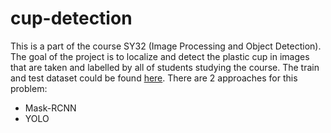 # cup-detection

This is a part of the course SY32 (Image Processing and Object Detection). The goal of the project is to localize and detect the plastic cup in images that are taken and labelled by all of students studying the course. The train and test dataset could be found [here](https://gitlab.utc.fr/sy32/sy32-ecocup-p22/dataset/-/tree/main/). There are 2 approaches for this problem:
- Mask-RCNN
- YOLO
